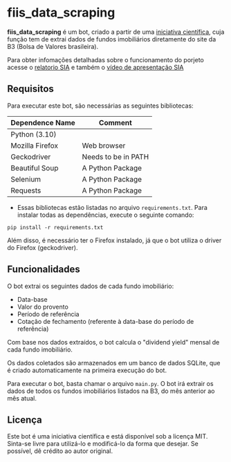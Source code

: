 # fiis_data_scraping

**fiis_data_scraping** é um bot, criado a partir de uma [iniciativa científica](https://pt.wikipedia.org/wiki/Inicia%C3%A7%C3%A3o_cient%C3%ADfica_j%C3%BAnior), cuja função tem de extrai dados de fundos imobiliários diretamente do site da B3 (Bolsa de Valores brasileira). 

Para obter infomações detalhadas sobre o funcionamento do porjeto acesse o [relatorio SIA](https://drive.google.com/file/d/1E3ZHYCcMQVnaateiQIzKCpCTFeISTFPk/view) e também o [vídeo de apresentação SIA](https://youtu.be/pbnMwXUm_eo) 

## Requisitos

Para executar este bot, são necessárias as seguintes bibliotecas:

| **Dependence Name** | **Comment**         |
|---------------------| ------------------- |
| Python (3.10)       |                     |
| Mozilla Firefox     | Web browser         |
| Geckodriver         | Needs to be in PATH |
| Beautiful Soup      | A Python Package    |
| Selenium            | A Python Package    |
| Requests            | A Python Package    |


- Essas bibliotecas estão listadas no arquivo `requirements.txt`. Para instalar todas as dependências, execute o seguinte comando:

````
pip install -r requirements.txt
````

Além disso, é necessário ter o Firefox instalado, já que o bot utiliza o driver do Firefox (geckodriver).

## Funcionalidades

O bot extrai os seguintes dados de cada fundo imobiliário:

- Data-base
- Valor do provento
- Período de referência
- Cotação de fechamento (referente à data-base do período de referência)

Com base nos dados extraídos, o bot calcula o "dividend yield" mensal de cada fundo imobiliário.

Os dados coletados são armazenados em um banco de dados SQLite, que é criado automaticamente na primeira execução do bot.

Para executar o bot, basta chamar o arquivo `main.py`. O bot irá extrair os dados de todos os fundos imobiliários listados na B3, do mês anterior ao mês atual.

## Licença

Este bot é uma iniciativa científica e está disponível sob a licença MIT. Sinta-se livre para utilizá-lo e modificá-lo da forma que desejar. Se possível, dê crédito ao autor original.